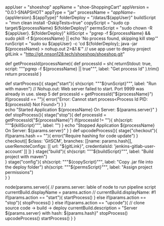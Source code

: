 
appUser = "shoeshop"
appName = "shoe-ShoppingCart"
appVersion = "0.0.1-SNAPSHOT"
appType = "jar"
processName = "${appName}-${appVersion}.${appType}"
folderDeploy = "/datas/${appUser}"
buildScript = "mvn clean install -DskipTests=true"
copyScript = "sudo cp target/${processName} ${folderDeploy}"
permsScript = "sudo chown -R ${appUser}. ${folderDeploy}"
killScript = "pgrep -f ${processName} && sudo pkill -f ${processName} || echo 'No process found, skipping kill step'"
runScript = "sudo su ${appUser} -c 'cd ${folderDeploy}; java -jar ${processName} > nohup.out 2>&1 &'"
// use app user to deploy project
gitLink = "http://git.nnson128.tech/shoeshop/shoeshop.git"

def getProcessId(processName){
    def processId = sh(
        returnStdout: true,
        script: """pgrep -f ${processName} || true""",
        label: "Get process Id"
    ).trim()
    return processId
}

def startProcess(){
    stage("start"){
        sh(script: """${runScript}""", label: "Run with maven")
        // Nohup.out: Web server failed to start. Port 9999 was already in use.
        sleep 5
        def processId = getProcessId("${processName}")
        if(processId == ""){
            error("Error: Cannot start process<Process Id PID: ${processId} Not Found>")
        }
    }    
    echo "Started Application ${processName} On Server: ${params.server}"
}
def stopProcess(){
    stage("stop"){
        def processId = getProcessId("${processName}")
        if(processId != ""){
            sh(script: """${killScript}""", label: "")
        }
        echo "Stopped Application ${processName} On Server: ${params.server}"
    }
}
def upcodeProcess(){
    stage("checkout"){
        if(params.hash == ""){
            error("Require hashing for code update")
        }
        checkout([
          $class: 'GitSCM',
          branches: [[name: params.hash]],
          userRemoteConfigs: [[
            url: "${gitLink}",
            credentialsId: 'jenkins-gitlab-user-account'
          ]]
        ])
    }
    stage("build"){
        sh(script: """${buildScript}""", label: "Build project with maven")    
    }
    stage("config"){
        sh(script: """${copyScript}""", label: "Copy .jar file into the deploy folder")  
        sh(script: """${permsScript}""", label: "Assign project permissions")    
    }
}

node(params.server){
    // params.server: lable of node to run pipeline script
    currentBuild.displayName = params.action
    // currentBuild.displayName: #1
    if(params.action == "start"){
        startProcess()
    } else if(params.action == "stop"){
        stopProcess()
    }
    else if(params.action == "upcode"){
        // clone source code -> build -> deploy
        currentBuild.description = "Server ${params.server} with hash: ${params.hash}"
        stopProcess()
        upcodeProcess()
        startProcess()
    }
}
